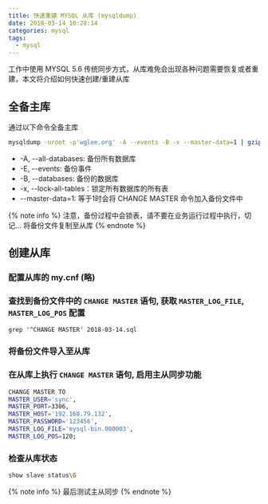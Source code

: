 ```yaml
---
title: 快速重建 MYSQL 从库 (mysqldump)
date: 2018-03-14 10:28:14
categories: mysql
tags:
  - mysql
---
```


工作中使用 MYSQL 5.6 传统同步方式，从库难免会出现各种问题需要恢复或者重建，本文将介绍如何快速创建/重建从库

<!-- more -->

## 全备主库

通过以下命令全备主库

```bash
mysqldump -uroot -p'wglee.org' -A --events -B -x --master-data=1 | gzip > $(date +%F).sql.gz
```

- -A, --all-databases: 备份所有数据库
- -E, --events: 备份事件
- -B, --databases:  备份的数据库
- -x, --lock-all-tables：锁定所有数据库的所有表
- --master-data=1: 等于1时会将 CHANGE MASTER 命令加入备份文件中

{% note info %}
注意，备份过程中会锁表，请不要在业务运行过程中执行，切记... 将备份文件复制至从库
{% endnote %}

## 创建从库

### 配置从库的 my.cnf (略)
### 查找到备份文件中的 `CHANGE MASTER` 语句, 获取 `MASTER_LOG_FILE`, `MASTER_LOG_POS` 配置

```
grep '^CHANGE MASTER' 2018-03-14.sql
```

### 将备份文件导入至从库
### 在从库上执行 `CHANGE MASTER` 语句, 启用主从同步功能

```bash
CHANGE MASTER TO
MASTER_USER='sync',
MASTER_PORT=3306,
MASTER_HOST='192.168.79.132',
MASTER_PASSWORD='123456',
MASTER_LOG_FILE='mysql-bin.000003',
MASTER_LOG_POS=120;
```

### 检查从库状态

```bash
show slave status\G
```

{% note info %}
最后测试主从同步
{% endnote %}



